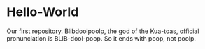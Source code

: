# Hello-World
Our first repository. 
Blibdoolpoolp, the god of the Kua-toas, official pronunciation is BLIB-dool-poop. So it ends with poop, not poolp.
